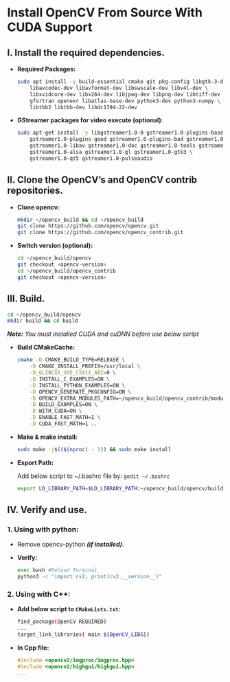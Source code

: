 # Install OpenCV From Source With CUDA Support

## I. Install the required dependencies.

- **Required Packages:**
    ```sh 
    sudo apt install -y build-essential cmake git pkg-config libgtk-3-dev \
        libavcodec-dev libavformat-dev libswscale-dev libv4l-dev \
        libxvidcore-dev libx264-dev libjpeg-dev libpng-dev libtiff-dev \
        gfortran openexr libatlas-base-dev python3-dev python3-numpy \
        libtbb2 libtbb-dev libdc1394-22-dev
    ```

- **GStreamer packages for video execute (optional)**:
    ```sh 
    sudo apt-get install -y libgstreamer1.0-0 gstreamer1.0-plugins-base \
        gstreamer1.0-plugins-good gstreamer1.0-plugins-bad gstreamer1.0-plugins-ugly \
        gstreamer1.0-libav gstreamer1.0-doc gstreamer1.0-tools gstreamer1.0-x \
        gstreamer1.0-alsa gstreamer1.0-gl gstreamer1.0-gtk3 \
        gstreamer1.0-qt5 gstreamer1.0-pulseaudio
    ```

## II. Clone the OpenCV’s and OpenCV contrib repositories.
- **Clone opencv:**
    ```sh 
    mkdir ~/opencv_build && cd ~/opencv_build
    git clone https://github.com/opencv/opencv.git
    git clone https://github.com/opencv/opencv_contrib.git
    ```

- **Switch version (optional):**
    ```sh
    cd ~/opencv_build/opencv
    git checkout <opencv-version>
    cd ~/opencv_build/opencv_contrib
    git checkout <opencv-version>
    ```

## III. Build.

```sh
cd ~/opencv_build/opencv
mkdir build && cd build
```

***Note:*** *You must installed CUDA and cuDNN before use below script*
- **Build CMakeCache:**
    ```sh 
    cmake -D CMAKE_BUILD_TYPE=RELEASE \
        -D CMAKE_INSTALL_PREFIX=/usr/local \
        -D_GLIBCXX_USE_CXX11_ABI=0 \
        -D INSTALL_C_EXAMPLES=ON \
        -D INSTALL_PYTHON_EXAMPLES=ON \
        -D OPENCV_GENERATE_PKGCONFIG=ON \
        -D OPENCV_EXTRA_MODULES_PATH=~/opencv_build/opencv_contrib/modules \
        -D BUILD_EXAMPLES=ON \
        -D WITH_CUDA=ON \
        -D ENABLE_FAST_MATH=1 \
        -D CUDA_FAST_MATH=1 ..
    ```
- **Make & make install:**
    ```sh
    sudo make -j$(($(nproc) - 1)) && sudo make install
    ```

- **Export Path:**
    
    Add below script to ~/.bashrc file by: `gedit ~/.bashrc`
    ```sh
    export LD_LIBRARY_PATH=$LD_LIBRARY_PATH:~/opencv_build/opencv/build/lib
    ```
    
## IV. Verify and use.

### 1. Using with python:

- Remove opencv-python ***(if installed)***.

- **Verify:**
    ```sh
    exec bash #Reload Terminal
    python3 -c "import cv2; print(cv2.__version__)"
    ```

### 2. Using with C++:
- **Add below script to `CMakeLists.txt`:**
    ```sh
    find_package(OpenCV REQUIRED)
    ...
    target_link_libraries( main ${OpenCV_LIBS})
    ```
- **In Cpp file:**
    ```c++
    #include <opencv2/imgproc/imgproc.hpp>
    #include <opencv2/highgui/highgui.hpp>
    ...
    ```
